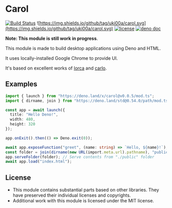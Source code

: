 # Carol

[![Build Status](https://github.com/uki00a/carol/workflows/ci/badge.svg)](https://github.com/uki00a/carol/actions)
![https://img.shields.io/github/tag/uki00a/carol.svg](https://img.shields.io/github/tag/uki00a/carol.svg)
[![license](https://img.shields.io/github/license/uki00a/carol.svg)](https://github.com/uki00a/carol)
[![deno doc](https://doc.deno.land/badge.svg)](https://doc.deno.land/https/deno.land/x/carol/mod.ts)

**Note: This module is still work in progress**.

This module is made to build desktop applications using Deno and HTML.

It uses locally-installed Google Chrome to provide UI.

It's based on excellent works of [lorca](https://github.com/zserge/lorca) and [carlo](https://github.com/GoogleChromeLabs/carlo).

## Examples

```typescript
import { launch } from "https://deno.land/x/carol@v0.0.5/mod.ts";
import { dirname, join } from "https://deno.land/std@0.54.0/path/mod.ts";

const app = await launch({
  title: "Hello Deno!",
  width: 480,
  height: 320
});

app.onExit().then(() => Deno.exit(0));

await app.exposeFunction("greet", (name: string) => `Hello, ${name}!`);
const folder = join(dirname(new URL(import.meta.url).pathname), "public");
app.serveFolder(folder); // Serve contents from "./public" folder
await app.load("index.html");
```

## License

- This module contains substantial parts based on other libraries. They have preserved their individual licenses and copyrights.
- Additional work with this module is licensed under the MIT license.